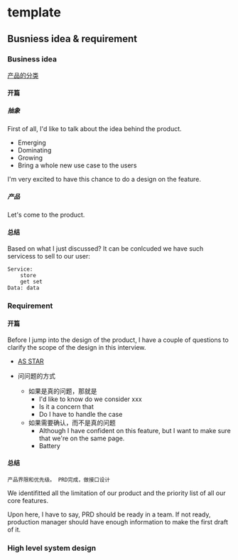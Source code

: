 # template

## Busniess idea & requirement


### Business idea
[产品的分类](./mobileSystemDesign.md#category)

#### 开篇

##### 抽象
First of all, I'd like to talk about the idea behind the product.
* Emerging
* Dominating
* Growing
* Bring a whole new use case to the users

I'm very excited to have this chance to do a design on the feature.

##### 产品
Let's come to the product. 


#### 总结
Based on what I just discussed? It can be conlcuded we have such servicess to sell to our user:

    Service: 
        store
        get set
    Data: data

### Requirement

#### 开篇
Before I jump into the design of the product, I have a couple of questions to clarify the scope of the design in this interview.

* [AS STAR](./mobileSystemDesign.md#question)

* 问问题的方式
    * 如果是真的问题，那就是
        * I'd like to know do we consider xxx
        * Is it a concern that 
        * Do I have to handle the case
    * 如果需要确认，而不是真的问题
        * Although I have confident on this feature, but I want to make sure that we're on the same page.
        * Battery


#### 总结

    产品界限和优先级。 PRD完成，做接口设计

We identifitted all the limitation of our product and the priority list of all our core features.

Upon here, I have to say, PRD should be ready in a team. If not ready, production manager should have enough information to make the first draft of it.

### High level system design
